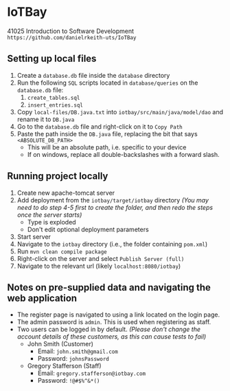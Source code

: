 # IoTBay
41025 Introduction to Software Development
`https://github.com/danielrkeith-uts/IoTBay`

## Setting up local files
1. Create a `database.db` file inside the `database` directory
2. Run the following `SQL` scripts located in `database/queries` on the `database.db` file:
    1. `create_tables.sql`
    2. `insert_entries.sql`
3. Copy `local-files/DB.java.txt` into `iotbay/src/main/java/model/dao` and rename it to `DB.java`
4. Go to the `database.db` file and right-click on it to `Copy Path`
5. Paste the path inside the `DB.java` file, replacing the bit that says `<ABSOLUTE_DB_PATH>`
    - This will be an absolute path, i.e. specific to your device
    - If on windows, replace all double-backslashes with a forward slash.

## Running project locally
1. Create new apache-tomcat server
2. Add deployment from the `iotbay/target/iotbay` directory *(You may need to do step 4-5 first to create the folder, and then redo the steps once the server starts)*
   - Type is exploded
   - Don't edit optional deployment parameters
3. Start server
4. Navigate to the `iotbay` directory (i.e., the folder containing `pom.xml`)
5. Run `mvn clean compile package`
6. Right-click on the server and select `Publish Server (full)`
7. Navigate to the relevant url (likely `localhost:8080/iotbay`)

## Notes on pre-supplied data and navigating the web application
- The register page is navigated to using a link located on the login page.
- The admin password is `admin`. This is used when registering as staff.
- Two users can be logged in by default. *(Please don't change the account details of these customers, as this can cause tests to fail)*
  - John Smith (Customer)
    - Email: `john.smith@gmail.com`
    - Password: `johnsPassword`
  - Gregory Stafferson (Staff)
    - Email: `gregory.stafferson@iotbay.com`
    - Password: `!@#$%^&*()`
